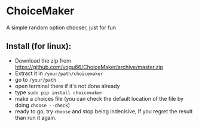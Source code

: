 # ChoiceMaker
A simple random option chooser, just for fun

## Install (for linux): 

+ Download the zip from https://github.com/vogu66/ChoiceMaker/archive/master.zip
+ Extract it in `/your/path/choicemaker`
+ go to `/your/path`
+ open terminal there if it's not done already
+ type `sudo pip install choicemaker`
+ make a choices file (you can check the default location of the file by doing `choose --check`)
+ ready to go, try `choose` and stop being indecisive, if you regret the result than run it again.
